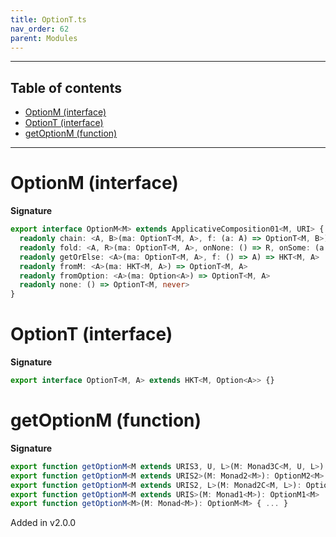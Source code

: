 ```yaml
---
title: OptionT.ts
nav_order: 62
parent: Modules
---
```


---

<h2 class="text-delta">Table of contents</h2>

- [OptionM (interface)](#optionm-interface)
- [OptionT (interface)](#optiont-interface)
- [getOptionM (function)](#getoptionm-function)

---

# OptionM (interface)

**Signature**

```ts
export interface OptionM<M> extends ApplicativeComposition01<M, URI> {
  readonly chain: <A, B>(ma: OptionT<M, A>, f: (a: A) => OptionT<M, B>) => OptionT<M, B>
  readonly fold: <A, R>(ma: OptionT<M, A>, onNone: () => R, onSome: (a: A) => R) => HKT<M, R>
  readonly getOrElse: <A>(ma: OptionT<M, A>, f: () => A) => HKT<M, A>
  readonly fromM: <A>(ma: HKT<M, A>) => OptionT<M, A>
  readonly fromOption: <A>(ma: Option<A>) => OptionT<M, A>
  readonly none: () => OptionT<M, never>
}
```

# OptionT (interface)

**Signature**

```ts
export interface OptionT<M, A> extends HKT<M, Option<A>> {}
```

# getOptionM (function)

**Signature**

```ts
export function getOptionM<M extends URIS3, U, L>(M: Monad3C<M, U, L>): OptionM3C<M, U, L>
export function getOptionM<M extends URIS2>(M: Monad2<M>): OptionM2<M>
export function getOptionM<M extends URIS2, L>(M: Monad2C<M, L>): OptionM2C<M, L>
export function getOptionM<M extends URIS>(M: Monad1<M>): OptionM1<M>
export function getOptionM<M>(M: Monad<M>): OptionM<M> { ... }
```

Added in v2.0.0
